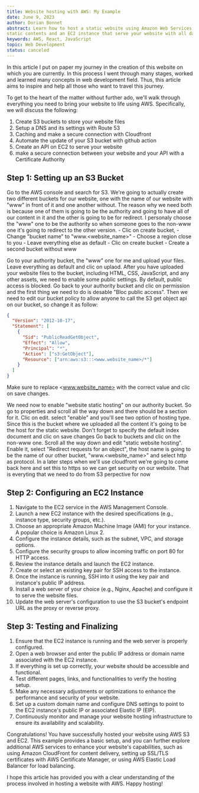 ```yaml
---
title: Website hosting with AWS: My Example
date: June 9, 2023
author: Dorian Bonnet
abstract: Learn how to host a static website using Amazon Web Services (AWS) by setting up an S3 bucket that store your 
static contents and an EC2 instance that serve your website with all data you need.
keywords: AWS, React, JavaScript
topic: Web Development
status: canceled
---
```


In this article I put on paper my journey in the creation of this website on which you are currently. In this process I went through many stages, worked and learned many concepts in web development field. Thus, this article aims to inspire and help all those who want to travel this journey.

To get to the heart of the matter without further ado, we'll walk through everything you need to bring your website to life using AWS. Specifically, we will discuss the following:

1. Create S3 buckets to store your website files
2. Setup a DNS and its settings with Route 53
3. Caching and make a secure connection with Cloudfront
4. Automate the update of your S3 bucket with github action
5. Create an API on EC2 to serve your website
6. make a secure connection between your website and your API with a Certificate Authority

## Step 1: Setting up an S3 Bucket

Go to the AWS console and search for S3. We're going to actually create two different buckets for our website, one with the name of our website with "www" in front of it and one another without. The reason why we need both is because one of them is going to be the authority and going to have all of our content in it and the other is going to be for redirect. I personaly choose the "www" one to be the authority so when someone goes to the non-www one it's going to redirect to the other version. - Clic on create bucket, - Change "bucket name" to "www.<website_name>" - Choose a region close to you - Leave everything else as default - Clic on create bucket - Create a second bucket without www

Go to your authority bucket, the "www" one for me and upload your files. Leave everything as default and clic on uplaod. After you have uploaded your website files to the bucket, including HTML, CSS, JavaScript, and any other assets, we need to enable some public settings. By default, public access is blocked. Go back to your authority bucket and clic on permission and the first thing we need to do is desable "Bloc public access". Then we need to edit our bucket policy to allow anyone to call the S3 get object api on our bucket, so change it as follow:

```json
{
  "Version": "2012-10-17",
  "Statement": [
    {
      "Sid": "PublicReadGetObject",
      "Effect": "Allow",
      "Principal": "*",
      "Action": ["s3:GetObject"],
      "Resource": ["arn:aws:s3:::<www.website_name>/*"]
    }
  ]
}
```

Make sure to replace <www.website_name> with the correct value and clic on save changes.

We need now to enable "website static hosting" on our authority bucket. So go to properties and scroll all the way down and there should be a section for it. Clic on edit. select "enable" and you'll see two option of hosting type. Since this is the bucket where we uploaded all the content it's going to be the host for the static website. Don't forget to specify the default index document and clic on save changes
Go back to buckets and clic on the non-www one. Scroll all the way down and edit "static website hosting". Enable it, select "Redirect requests for an object", the host name is going to be the name of our other bucket, "www.<website_name>" and select http as protocol. In a later steps when we'll use cloudfront we're going to come back here and set this to https so we can get security on our website. That is everyting that we need to do from S3 perpective for now

## Step 2: Configuring an EC2 Instance

1. Navigate to the EC2 service in the AWS Management Console.
2. Launch a new EC2 instance with the desired specifications (e.g., instance type, security groups, etc.).
3. Choose an appropriate Amazon Machine Image (AMI) for your instance. A popular choice is Amazon Linux 2.
4. Configure the instance details, such as the subnet, VPC, and storage options.
5. Configure the security groups to allow incoming traffic on port 80 for HTTP access.
6. Review the instance details and launch the EC2 instance.
7. Create or select an existing key pair for SSH access to the instance.
8. Once the instance is running, SSH into it using the key pair and instance's public IP address.
9. Install a web server of your choice (e.g., Nginx, Apache) and configure it to serve the website files.
10. Update the web server's configuration to use the S3 bucket's endpoint URL as the proxy or reverse proxy.

## Step 3: Testing and Finalizing

1. Ensure that the EC2 instance is running and the web server is properly configured.
2. Open a web browser and enter the public IP address or domain name associated with the EC2 instance.
3. If everything is set up correctly, your website should be accessible and functional.
4. Test different pages, links, and functionalities to verify the hosting setup.
5. Make any necessary adjustments or optimizations to enhance the performance and security of your website.
6. Set up a custom domain name and configure DNS settings to point to the EC2 instance's public IP or associated Elastic IP (EIP).
7. Continuously monitor and manage your website hosting infrastructure to ensure its availability and scalability.

Congratulations! You have successfully hosted your website using AWS S3 and EC2. This example provides a basic setup, and you can further explore additional AWS services to enhance your website's capabilities, such as using Amazon CloudFront for content delivery, setting up SSL/TLS certificates with AWS Certificate Manager, or using AWS Elastic Load Balancer for load balancing.

I hope this article has provided you with a clear understanding of the process involved in hosting a website with AWS. Happy hosting!
